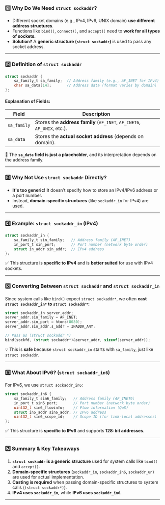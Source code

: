 ### **1️⃣ Why Do We Need `struct sockaddr`?**
- Different socket domains (e.g., IPv4, IPv6, UNIX domain) **use different address structures**.
- Functions like `bind()`, `connect()`, and `accept()` need to **work for all types of sockets**.
- **Solution?** A **generic structure (`struct sockaddr`)** is used to pass any socket address.

---

### **2️⃣ Definition of `struct sockaddr`**
```c
struct sockaddr {
    sa_family_t sa_family;  // Address family (e.g., AF_INET for IPv4)
    char sa_data[14];       // Address data (format varies by domain)
};
```
#### **Explanation of Fields:**
| Field         | Description |
|--------------|-------------|
| `sa_family`  | Stores the **address family** (`AF_INET`, `AF_INET6`, `AF_UNIX`, etc.). |
| `sa_data`    | Stores the **actual socket address** (depends on domain). |

🔹 The **`sa_data` field is just a placeholder**, and its interpretation depends on the address family.

---

### **3️⃣ Why Not Use `struct sockaddr` Directly?**
- **It's too generic!** It doesn’t specify how to store an IPv4/IPv6 address or a port number.
- Instead, **domain-specific structures** (like `sockaddr_in` for IPv4) are used.

---

### **4️⃣ Example: `struct sockaddr_in` (IPv4)**
```c
struct sockaddr_in {
    sa_family_t sin_family;   // Address family (AF_INET)
    in_port_t sin_port;       // Port number (network byte order)
    struct in_addr sin_addr;  // IPv4 address
};
```
✅ This structure is **specific to IPv4** and is **better suited** for use with IPv4 sockets.

---

### **5️⃣ Converting Between `struct sockaddr` and `struct sockaddr_in`**
Since system calls like `bind()` expect `struct sockaddr*`, we often **cast `struct sockaddr_in*` to `struct sockaddr*`**:
```c
struct sockaddr_in server_addr;
server_addr.sin_family = AF_INET;
server_addr.sin_port = htons(8080);
server_addr.sin_addr.s_addr = INADDR_ANY;

// Pass as (struct sockaddr *)
bind(sockfd, (struct sockaddr*)&server_addr, sizeof(server_addr));
```
💡 This is **safe** because `struct sockaddr_in` starts with `sa_family`, just like `struct sockaddr`.

---

### **6️⃣ What About IPv6? (`struct sockaddr_in6`)**
For IPv6, we use `struct sockaddr_in6`:
```c
struct sockaddr_in6 {
    sa_family_t sin6_family;   // Address family (AF_INET6)
    in_port_t sin6_port;       // Port number (network byte order)
    uint32_t sin6_flowinfo;    // Flow information (QoS)
    struct in6_addr sin6_addr; // IPv6 address
    uint32_t sin6_scope_id;    // Scope ID (for link-local addresses)
};
```
✅ This structure is **specific to IPv6** and supports **128-bit addresses**.

---

### **7️⃣ Summary & Key Takeaways**
1. **`struct sockaddr` is a generic structure** used for system calls like `bind()` and `accept()`.
2. **Domain-specific structures** (`sockaddr_in`, `sockaddr_in6`, `sockaddr_un`) are used for actual implementation.
3. **Casting is required** when passing domain-specific structures to system calls (`(struct sockaddr*)`).
4. **IPv4 uses `sockaddr_in`**, while **IPv6 uses `sockaddr_in6`**.

---